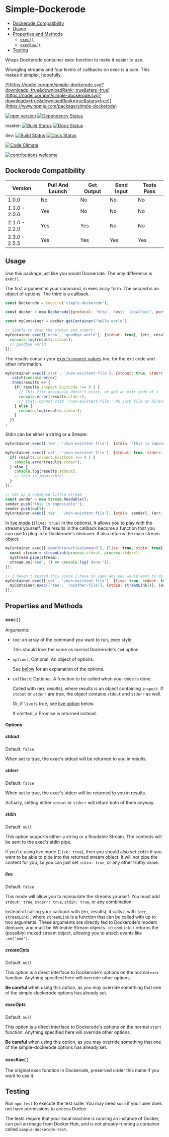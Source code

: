 # Simple-Dockerode

<!-- MDTOC maxdepth:2 firsth1:0 numbering:0 flatten:0 bullets:1 updateOnSave:1 -->

- [Dockerode Compatibility](#Dockerode-Compatibility)   
- [Usage](#Usage)   
- [Properties and Methods](#Properties-and-Methods)   
   - [`exec()`](#exec)   
   - [`execRaw()`](#execRaw)   
- [Testing](#Testing)   

<!-- /MDTOC -->

Wraps Dockerode container exec function to make it easier to use.

Wrangling streams and four levels of callbacks on exec is a pain. This makes it simpler, hopefully.

[![https://nodei.co/npm/simple-dockerode.svg?downloads=true&downloadRank=true&stars=true](https://nodei.co/npm/simple-dockerode.svg?downloads=true&downloadRank=true&stars=true)](https://www.npmjs.com/package/simple-dockerode)

[![npm version](https://badge.fury.io/js/simple-dockerode.svg)](https://badge.fury.io/js/simple-dockerode)
[![Dependency Status](https://david-dm.org/tprobinson/node-simple-dockerode.svg)](https://david-dm.org)

master: [![Build Status](https://travis-ci.org/tprobinson/node-simple-dockerode.svg?branch=master)](https://travis-ci.org/tprobinson/node-simple-dockerode)
[![Docs Status](https://inch-ci.org/github/tprobinson/node-simple-dockerode.svg?branch=master)](https://inch-ci.org/github/tprobinson/node-simple-dockerode)

dev: [![Build Status](https://travis-ci.org/tprobinson/node-simple-dockerode.svg?branch=dev)](https://travis-ci.org/tprobinson/node-simple-dockerode)
[![Docs Status](https://inch-ci.org/github/tprobinson/node-simple-dockerode.svg?branch=dev)](https://inch-ci.org/github/tprobinson/node-simple-dockerode)

[![Code Climate](https://codeclimate.com/github/tprobinson/node-simple-dockerode/badges/gpa.svg)](https://codeclimate.com/github/tprobinson/node-simple-dockerode)

[![contributions welcome](https://img.shields.io/badge/contributions-welcome-brightgreen.svg?style=flat)](https://github.com/tprobinson/simple-dockerode/issues)

## Dockerode Compatibility
| Version       | Pull And Launch | Get Output | Send Input | Tests Pass |
| ------------- | --------------- | ---------- | ---------- | ---------- |
| 1.0.0         | No              | No         | No         | No         |
| 1.1.0 - 2.0.0 | Yes             | No         | No         | No         |
| 2.1.0 - 2.2.0 | Yes             | Yes        | No         | No         |
| 2.3.0 - 2.5.5 | Yes             | Yes        | Yes        | Yes        |

## Usage

Use this package just like you would Dockerode. The only difference is `exec()`.

The first argument is your command, in exec array form. The second is an object of options. The third is a callback.
```javascript
const Dockerode = require('simple-dockerode');

const docker = new Dockerode({protocol: 'http', host: 'localhost', port: 2375});

const myContainer = docker.getContainer('hello-world');

// Simple to grab the stdout and stderr.
myContainer.exec(['echo', 'goodbye world'], {stdout: true}, (err, results) => {
  console.log(results.stdout);
  // goodbye world
});
```
The results contain your [exec's inspect values](https://docs.docker.com/engine/api/v1.23/#/exec-inspect) too, for the exit code and other information.
```javascript
myContainer.exec(['stat', '/non-existent-file'], {stdout: true, stderr: true})
  .catch(console.error)
  .then(results => {
    if( results.inspect.ExitCode !== 0 ) {
      // This file obviously doesn't exist, we get an exit code of 1
      console.error(results.stderr);
      // stat: cannot stat '/non-existent-file': No such file or directory
    } else {
      console.log(results.stdout);
    }
  })
;
```
Stdin can be either a string or a Stream:
```javascript
myContainer.exec(['tee', '/non-existent-file'], {stdin: 'this is impossible!'}, (err, results) => { ... });

myContainer.exec(['cat', '/non-existent-file'], {stdout: true, stderr: true}, (err, results) => {
  if( results.inspect.ExitCode !== 0 ) {
    console.error(results.stderr);
  } else {
    console.log(results.stdout);
    // this is impossible!
  }
});

// Set up a nonsense little stream
const sender = new Stream.Readable();
sender.push('this is impossible!');
sender.push(null);
myContainer.exec(['tee', '/non-existent-file'], {stdin: sender}, (err, results) => { ... });
```
In [live mode](#live) (`{live: true}` in the options), it allows you to play with the streams yourself. The results in the callback become a function that you can use to plug in to Dockerode's demuxer. It also returns the main stream object.
```javascript
myContainer.exec(['someInteractiveCommand'], {live: true, stdin: true}, (err, streamLink) => {
  const stream = streamLink(process.stdout, process.stderr);
  myStream.pipe(stream);
  stream.on('end', () => console.log('done!'));
});

// I haven't tested this since I have no idea why you would want to do it, but you probably could.
myContainer.exec(['cat', '/non-existent-file'], {live: true, stdout: true}, (err, streamLink) => {
  myContainer.exec(['tee', '/another-file'], {stdin: streamLink()}, (err, results) => { ... });
});
```


## Properties and Methods

### `exec()`

Arguments:
* `Cmd`: an array of the command you want to run, exec style.

  This should look the same as normal Dockerode's `Cmd` option.


* `options`: Optional. An object of options.

  See [below](#Options) for an explanation of the options.


* `callback`: Optional. A function to be called when your exec is done.

  Called with (err, results), where results is an object containing `inspect`. If `stdout` or `stderr` are true, the object contains `stdout` and `stderr` as well.

  Or, if `live` is true, see [live option](#live) below.

  If omitted, a Promise is returned instead.


#### Options


##### stdout
Default: `false`

When set to true, the exec's stdout will be returned to you in results.

##### stderr
Default: `false`

When set to true, the exec's stderr will be returned to you in results.

Actually, setting either `stdout` or `stderr` will return both of them anyway.

##### stdin
Default: `null`

This option supports either a string or a Readable Stream. The contents will be sent to the exec's stdin pipe.

If you're using live mode (`live: true`), then you should also set `stdin` if you want to be able to pipe into the returned stream object. It will not pipe the content for you, so you can just set `stdin: true`, or any other truthy value.


##### live
Default: `false`

This mode will allow you to manipulate the streams yourself. You must add `stdout: true`, `stderr: true`, `stdin: true`, or any combination.

Instead of calling your callback with (err, results), it calls it with `(err, streamLink)`, where `streamLink` is a function that can be called with up to two arguments. These arguments are directly fed to Dockerode's modem demuxer, and must be Writeable Stream objects. `streamLink()` returns the (possibly) muxed stream object, allowing you to attach events like `.on('end')`.

##### createOpts
Default: `null`

This option is a direct interface to Dockerode's options on the normal `exec` function. Anything specified here will override other options.

**Be careful** when using this option, as you may override something that one of the simple-dockerode options has already set.

##### execOpts
Default: `null`

This option is a direct interface to Dockerode's options on the normal `start` function. Anything specified here will override other options.

**Be careful** when using this option, as you may override something that one of the simple-dockerode options has already set.

### `execRaw()`
The original exec function in Dockerode, preserved under this name if you want to use it.

## Testing
Run `npm test` to execute the test suite. You may need `sudo` if your user does not have permissions to access Docker.

The tests require that your local machine is running an instance of Docker, can pull an image from Docker Hub, and is not already running a container called `simple-dockerode-test`.
